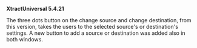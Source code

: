 **XtractUniversal 5.4.21**

The three dots button on the change source and change destination, from this version, takes the users to the selected source's or destination's settings.
A new button to add a source or destination was added also in both windows.


